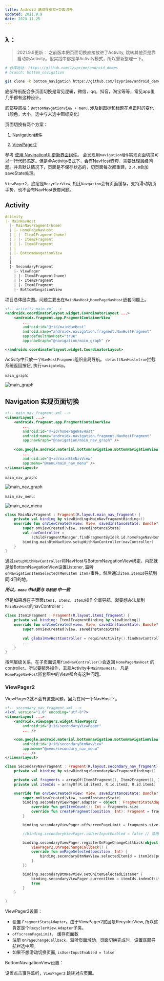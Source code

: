 ```yaml
---
title: Android 底部导航栏+页面切换
updated: 2021.9.9  
date: 2020.11.25  
---
```


## λ：

> 2021.9.9更新： 之前版本把页面切换直接放进了Activity, 跳转其他页是靠启动新Activity。但实践中都是单Activity模式，所以重新整理一下。

```bash
# 仓库地址: https://github.com/lzyprime/android_demos
# branch: bottom_navigation

git clone -b bottom_navigation https://github.com/lzyprime/android_demos
```


底部导航配合多页面切换是常见逻辑，微信，qq，抖音，淘宝等等，常见app里几乎都有这种设计。

底部导航栏：`BottomNavgationView + menu`, 涉及到图标和标题在点击时的变化（颜色，大小，选中与未选中图标变化）

页面切换有两个方案：

1. [Navigation组件](https://lzyprime.github.io/kotlin_android/android_navigation)

2. [ViewPager2](https://developer.android.google.cn/guide/navigation/navigation-swipe-view-2)


参考 [使用 NavigationUI 更新界面组件](https://developer.android.google.cn/guide/navigation/navigation-ui)。 会发现用`navigation组件`实现页面切换可以一行代码搞定。但是单Activity模式下，会有NavHost嵌套，需要处理层级问题。并且默认情况下，页面是不保存状态的，切页面每次都重建，`2.4.0`会加saveState处理。

`ViewPager2`，底层是`RecyclerView`, 相比`Navgation`会有页面缓存，支持滑动切页手势，也不会有NavHost嵌套问题。

## Activity 

```yaml
Activity
|- MainNavHost
  |- MainNavFragment(home)
  | |- HomePageNavHost
  | | |- Item1Fragment(home)
  | | |- Item2Fragment
  | | |- Item3Fragment
  | | 
  | |- BottomNavgationView
  |  
  |  
  |- SecondaryFragment
    |- ViewPager
    | |- Item3Fragment(home)
    | |- Item2Fragment
    | |- Item1Fragment
    |- BottomNavgationView
```

项目总体层次图。问题主要出在`MainNavHost`,`HomePageNavHost`嵌套问题上。

```xml
<!-- activity_main.xml -->
<androidx.coordinatorlayout.widget.CoordinatorLayout ...>
    <androidx.fragment.app.FragmentContainerView
        ...
        android:id="@+id/mainNavHost"
        android:name="androidx.navigation.fragment.NavHostFragment"
        app:defaultNavHost="true"
        app:navGraph="@navigation/main_graph" />

</androidx.coordinatorlayout.widget.CoordinatorLayout>
```

Activity中只放一个`NavHostFragment`组织全局导航。 `defaultNavHost=true`拦截系统返回按钮, 执行`navigateUp`。

`main_graph`: 

![main_graph](android_bottom_navigation/1.png)

## Navigation 实现页面切换

```xml
<!-- main_nav_fragment.xml -->
<LinearLayout ...>
    <androidx.fragment.app.FragmentContainerView
        ...
        android:id="@+id/homePageNavHost"
        android:name="androidx.navigation.fragment.NavHostFragment"
        app:navGraph="@navigation/main_nav_graph" />
    
    <com.google.android.material.bottomnavigation.BottomNavigationView
        ...
        android:id="@+id/mainBtmNavView"
        app:menu="@menu/main_nav_menu" />
</LinearLayout>
```

`main_nav_graph`:

![main_nav_graph](android_bottom_navigation/2.png)

`main_nav_menu`:

![main_nav_menu](android_bottom_navigation/3.png)

```kotlin
class MainNavFragment : Fragment(R.layout.main_nav_fragment) {
    private val binding by viewBinding<MainNavFragmentBinding>()
    override fun onViewCreated(view: View, savedInstanceState: Bundle?) {
        super.onViewCreated(view, savedInstanceState)
        val navController =
            (childFragmentManager.findFragmentById(R.id.homePageNavHost) as NavHostFragment).navController
        binding.mainBtmNavView.setupWithNavController(navController)
    }
}
```

通过`setupWithNavController`将NavHost与BottomNavgationView绑定。内部就是给BottomNavgationView设置Listener, 监听`onNavigationItemSelected(MenuItem item)`事件。然后通过`item.itemId`导航到同id目的地。

***所以，`menu` 中id要与 `导航图` 中一致***

但是如果想在子页面`Item1, Item2, Item3`操作全局导航，就要想办法拿到`MainNavHost`的navController：

```kotlin
class Item1Fragment : Fragment(R.layout.item1_fragment) {
    private val binding: Item1FragmentBinding by viewBinding()
    override fun onViewCreated(view: View, savedInstanceState: Bundle?) {
        super.onViewCreated(view, savedInstanceState)
        
        val globalNavHostController = requireActivity().findNavController(R.id.mainNavHost)
        ...
    }
}
```

按照层级关系，在子页面调用`findNavController()`会返回 `HomePageNavHost` 的 controller。所以要额外操作，去拿Activity中`MainNavHost`。 凡是`HomePageNavHost`嵌套图中的View都会有这种问题。


### ViewPager2

ViewPager2就不会有这些问题，因为在同一个NavHost下。

```xml
<!-- secondary_nav_fragment.xml -->
<?xml version="1.0" encoding="utf-8"?>
<LinearLayout ...>
    <androidx.viewpager2.widget.ViewPager2
        android:id="@+id/secondaryViewPager"
        ... />

    <com.google.android.material.bottomnavigation.BottomNavigationView
        android:id="@+id/secondaryBtmNavView"
        app:menu="@menu/secondary_nav_menu" 
        ... />
</LinearLayout>
```

```kotlin
class SecondaryNavFragment : Fragment(R.layout.secondary_nav_fragment) {
    private val binding by viewBinding<SecondaryNavFragmentBinding>()

    private val fragments = arrayOf(Item3Fragment(), Item2Fragment(), Item1Fragment())
    private val itemIds = arrayOf(R.id.item3, R.id.item2, R.id.item1)

    override fun onViewCreated(view: View, savedInstanceState: Bundle?) {
        super.onViewCreated(view, savedInstanceState)
        binding.secondaryViewPager.adapter = object : FragmentStateAdapter(this) {
            override fun getItemCount(): Int = fragments.size
            override fun createFragment(position: Int): Fragment = fragments[position]
        }

        binding.secondaryViewPager.offscreenPageLimit = fragments.size

        //binding.secondaryViewPager.isUserInputEnabled = false // 禁用滑动

        binding.secondaryViewPager.registerOnPageChangeCallback(object :
            ViewPager2.OnPageChangeCallback() {
            override fun onPageSelected(position: Int) {
                binding.secondaryBtmNavView.selectedItemId = itemIds[position]
            }
        })

        binding.secondaryBtmNavView.setOnItemSelectedListener {
            binding.secondaryViewPager.currentItem = itemIds.indexOf(it.itemId)
            true
        }
    }

}
```

ViewPager2设置：

- 设置 `FragmentStateAdapter`。由于ViewPager2底层是RecyclerView, 所以这肯定是个`RecyclerView.Adapter`子类。
- `offscreenPageLimit`， 缓存页面数
- 注册 `OnPageChangeCallback`，监听页面滑动，页面切换完成时，设置底部导航栏选中项。
- 如果不想滑动切换页面, `isUserInputEnabled = false`

BottomNavigationView设置：

设置点击事件监听，`ViewPager2` 跳转对应页面。

